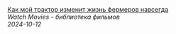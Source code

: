 <!--2024-10-12 19:27:27-->
<div class="yb">
  <a class="nodecor" href="/posts.html?filmy/kak_moj_traktor_izmenit_jizn_fermerov_navsegda">
    <img class="preview" data-videoid="U6vkzMmP-6w" src="https://i2.ytimg.com/vi/U6vkzMmP-6w/hqdefault.jpg" align="middle" alt="">
  </a>
  <div class="inlbl text">
    <a class="nodecor" href="/posts.html?filmy/kak_moj_traktor_izmenit_jizn_fermerov_navsegda">Как мой трактор изменит жизнь фермеров навсегда</a><br>
    <i class="smaller2">Watch Movies - библиотека фильмов</i><br>
    <i class="smaller3">2024-10-12</i>
  </div>
</div>
